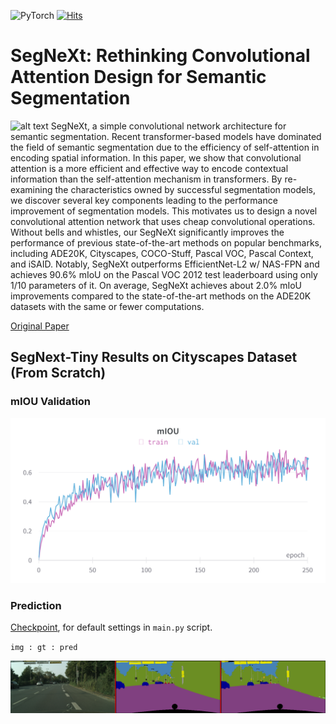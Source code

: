 <img alt="PyTorch" src="https://img.shields.io/badge/PyTorch%20-%23EE4C2C.svg?&style=for-the-badge&logo=PyTorch&logoColor=white" />  [![Hits](https://hits.seeyoufarm.com/api/count/incr/badge.svg?url=https%3A%2F%2Fgithub.com%2FMr-TalhaIlyas%2FSegNext&count_bg=%2379C83D&title_bg=%23555555&icon=&icon_color=%23E7E7E7&title=hits&edge_flat=false)](https://hits.seeyoufarm.com)
# SegNeXt: Rethinking Convolutional Attention Design for Semantic Segmentation

![alt text](https://github.com/Visual-Attention-Network/SegNeXt/blob/main/resources/flops.png)
SegNeXt, a simple convolutional network architecture for semantic segmentation. Recent transformer-based models have dominated the field of semantic segmentation due to the efficiency of self-attention in encoding spatial information. In this paper, we show that convolutional attention is a more efficient and effective way to encode contextual information than the self-attention mechanism in transformers. By re-examining the characteristics owned by successful segmentation models, we discover several key components leading to the performance improvement of segmentation models. This motivates us to design a novel convolutional attention network that uses cheap convolutional operations. Without bells and whistles, our SegNeXt significantly improves the performance of previous state-of-the-art methods on popular benchmarks, including ADE20K, Cityscapes, COCO-Stuff, Pascal VOC, Pascal Context, and iSAID. Notably, SegNeXt outperforms EfficientNet-L2 w/ NAS-FPN and achieves 90.6% mIoU on the Pascal VOC 2012 test leaderboard using only 1/10 parameters of it. On average, SegNeXt achieves about 2.0% mIoU improvements compared to the state-of-the-art methods on the ADE20K datasets with the same or fewer computations.

[Original Paper](https://arxiv.org/abs/2209.08575)

## SegNext-Tiny Results on Cityscapes Dataset (From Scratch)

### mIOU Validation

![alt text](https://github.com/Mr-TalhaIlyas/SegNext/blob/master/screens/iou.png)

### Prediction

[Checkpoint](https://drive.google.com/file/d/1HgwcXNt2JGtG_n6AGQG2FWw5kgMpN_Yu/view?usp=share_link), for default settings in `main.py` script.

`img : gt : pred`

![alt text](https://github.com/Mr-TalhaIlyas/SegNext/blob/master/screens/media.png)

